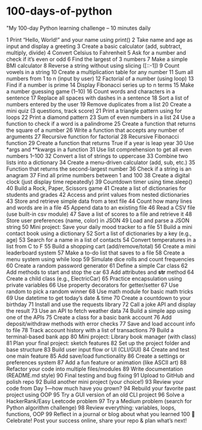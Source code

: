 # 100-days-of-python
"My 100-day Python learning challenge – 10 minutes daily

1	Print “Hello, World!” and your name using print()
2	Take name and age as input and display a greeting
3	Create a basic calculator (add, subtract, multiply, divide)
4	Convert Celsius to Fahrenheit
5	Ask for a number and check if it’s even or odd
6	Find the largest of 3 numbers
7	Make a simple BMI calculator
8	Reverse a string without using slicing ([::-1])
9	Count vowels in a string
10	Create a multiplication table for any number
11	Sum all numbers from 1 to n (input by user)
12	Factorial of a number (using loop)
13	Find if a number is prime
14	Display Fibonacci series up to n terms
15	Make a number guessing game (1–10)
16	Count words and characters in a sentence
17	Replace all spaces with dashes in a sentence
18	Sort a list of numbers entered by the user
19	Remove duplicates from a list
20	Create a mini quiz (3 questions, track score)
21	Print a triangle pattern using for loops
22	Print a diamond pattern
23	Sum of even numbers in a list
24	Use a function to check if a word is a palindrome
25	Create a function that returns the square of a number
26	Write a function that accepts any number of arguments
27	Recursive function for factorial
28	Recursive Fibonacci function
29	Create a function that returns True if a year is leap year
30	Use *args and **kwargs in a function
31	Use list comprehension to get all even numbers 1–100
32	Convert a list of strings to uppercase
33	Combine two lists into a dictionary
34	Create a menu-driven calculator (add, sub, etc.)
35	Function that returns the second-largest number
36	Check if a string is an anagram
37	Find all prime numbers between 1 and 100
38	Create a digital clock (just display time repeatedly)
39	Countdown timer using time.sleep()
40	Build a Rock, Paper, Scissors game
41	Create a list of dictionaries for students and grades
42	Access and print values from nested dictionaries
43	Store and retrieve simple data from a text file
44	Count how many lines and words are in a file
45	Append data to an existing file
46	Read a CSV file (use built-in csv module)
47	Save a list of scores to a file and retrieve it
48	Store user preferences (name, color) in JSON
49	Load and parse a JSON string
50	Mini project: Save your daily mood tracker to a file
51	Build a mini contact book using a dictionary
52	Sort a list of dictionaries by a key (e.g., age)
53	Search for a name in a list of contacts
54	Convert temperatures in a list from C to F
55	Build a shopping cart (add/remove/total)
56	Create a mini leaderboard system
57	Make a to-do list that saves to a file
58	Create a menu system using while loop
59	Simulate dice rolls and count frequencies
60	Create a random password generator
61	Define a simple Car class
62	Add methods to start and stop the car
63	Add attributes and __str__ method
64	Create a child class (e.g., ElectricCar)
65	Practice encapsulation using private variables
66	Use property decorators for getter/setter
67	Use random to pick a random winner
68	Use math module for basic math tricks
69	Use datetime to get today’s date & time
70	Create a countdown to your birthday
71	Install and use the requests library
72	Call a joke API and display the result
73	Use an API to fetch weather data
74	Build a simple app using one of the APIs
75	Create a class for a basic bank account
76	Add deposit/withdraw methods with error checks
77	Save and load account info to file
78	Track account history with a list of transactions
79	Build a terminal-based bank app
80	Mini project: Library book manager (with class)
81	Plan your final project: sketch features
82	Set up the project folder and base structure
83	Build user input flow or UI (CLI/GUI)
84	Create and test one main feature
85	Add save/load functionality
86	Create a settings or preferences system
87	Add a fun feature or animation (like ASCII art)
88	Refactor your code into multiple files/modules
89	Write documentation (README.md style)
90	Final testing and bug fixing
91	Upload to GitHub and polish repo
92	Build another mini project (your choice!)
93	Review your code from Day 1—how much have you grown?
94	Rebuild your favorite past project using OOP
95	Try a GUI version of an old CLI project
96	Solve a HackerRank/Easy Leetcode problem
97	Try a Medium problem (search for Python algorithm challenge)
98	Review everything: variables, loops, functions, OOP
99	Reflect in a journal or blog about what you learned
100	🎉 Celebrate! Post your success online, share your repo & plan what’s next!
